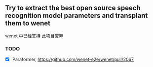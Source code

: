 ## Try to extract the best open source speech recognition model parameters and transplant them to wenet

wenet 中已经支持 此项目废弃
### TODO
- [x] Paraformer, https://github.com/wenet-e2e/wenet/pull/2067
